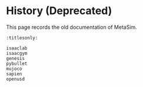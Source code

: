 # History (Deprecated)

This page records the old documentation of MetaSim.

```{toctree}
:titlesonly:

isaaclab
isaacgym
genesis
pybullet
mujoco
sapien
openusd
```
